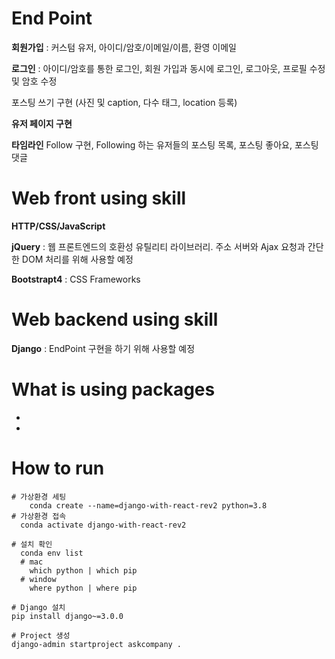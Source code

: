 # End Point

**회원가입** : 커스텀 유저, 아이디/암호/이메일/이름, 환영 이메일

**로그인** : 아이디/암호를 통한 로그인, 회원 가입과 동시에 로그인, 로그아웃, 프로필 수정 및 암호 수정

포스팅 쓰기 구현 (사진 및 caption, 다수 태그, location 등록)

**유저 페이지 구현**

**타임라인** Follow 구현, Following 하는 유저들의 포스팅 목록, 포스팅 좋아요, 포스팅 댓글

# Web front using skill  

**HTTP/CSS/JavaScript** 

**jQuery** : 웹 프론트엔드의 호환성 유틸리티 라이브러리. 주소 서버와 Ajax 요청과 간단한 DOM 처리를 위해 사용할 예정 

**Bootstrapt4** : CSS Frameworks

# Web backend using skill  

**Django** : EndPoint 구현을 하기 위해 사용할 예정

# What is using packages  

 - 

 - 

# How to run  
  
```
# 가상환경 세팅
	conda create --name=django-with-react-rev2 python=3.8
# 가상환경 접속
  conda activate django-with-react-rev2

# 설치 확인
  conda env list 
  # mac
    which python | which pip
  # window
    where python | where pip

# Django 설치
pip install django~=3.0.0

# Project 생성
django-admin startproject askcompany .
```